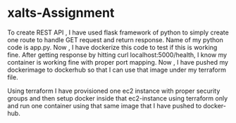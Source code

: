 # xalts-Assignment

To create REST API , I have used flask framework of python to simply create one route to handle GET request and return response.
Name of my python code is app.py.
Now , I have dockerize this code to test if this is working fine. 
After getting response by hitting curl localhost:5000/health, I know my container is working fine with proper port mapping.
Now , I have pushed my dockerimage to dockerhub so that I can use that image under my terraform file.

Using terraform I have provisioned one ec2 instance with proper security groups and then setup docker inside that ec2-instance using terraform only and run one container using that same image that I have pushed to docker-hub.
